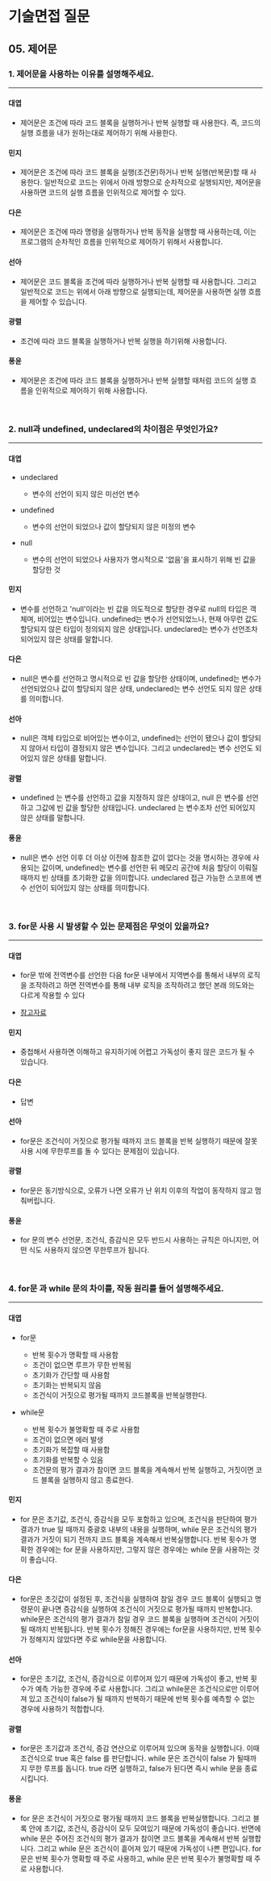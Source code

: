 # 기술면접 질문

## 05. 제어문

### 1. 제어문을 사용하는 이유를 설명해주세요.

<hr>

#### 대엽

- 제어문은 조건에 따라 코드 블록을 실행하거나 반복 실행할 때 사용한다. 즉, 코드의 실행 흐름을 내가 원하는대로 제어하기 위해 사용한다.

#### 민지

- 제어문은 조건에 따라 코드 블록을 실행(조건문)하거나 반복 실행(반복문)할 때 사용한다.
  일반적으로 코드는 위에서 아래 방향으로 순차적으로 실행되지만, 제어문을 사용하면 코드의 실행 흐름을 인위적으로 제어할 수 있다.

#### 다은

- 제어문은 조건에 따라 명령을 실행하거나 반복 동작을 실행할 때 사용하는데, 이는 프로그램의 순차적인 흐름을 인위적으로 제어하기 위해서 사용합니다.

#### 선아

- 제어문은 코드 블록을 조건에 따라 실행하거나 반복 실행할 때 사용합니다. 그리고 일반적으로 코드는 위에서 아래 방향으로 실행되는데, 제어문을 사용하면 실행 흐름을 제어할 수 있습니다.

#### 광렬

- 조건에 따라 코드 블록을 실행하거나 반복 실행을 하기위해 사용합니다.

#### 풍윤

- 제어문은 조건에 따라 코드 블록을 실행하거나 반복 실행할 때처럼 코드의 실행 흐름을 인위적으로 제어하기 위해 사용합니다.

<br>

### 2. null과 undefined, undeclared의 차이점은 무엇인가요?

<hr>

#### 대엽

- undeclared

  - 변수의 선언이 되지 않은 미선언 변수

- undefined

  - 변수의 선언이 되었으나 값이 할당되지 않은 미정의 변수

- null
  - 변수의 선언이 되었으나 사용자가 명시적으로 '없음'을 표시하기 위해 빈 값을 할당한 것

#### 민지

- 변수를 선언하고 'null'이라는 빈 값을 의도적으로 할당한 경우로 null의 타입은 객체며, 비어있는 변수입니다.
  undefined는 변수가 선언되었느나, 현재 아무런 값도 할당되지 않은 타입이 정의되지 않은 상태입니다.
  undeclared는 변수가 선언조차 되어있지 않은 상태를 말합니다.

#### 다은

- null은 변수를 선언하고 명시적으로 빈 값을 할당한 상태이며, undefined는 변수가 선언되었으나 값이 할당되지 않은 상태, undeclared는 변수 선언도 되지 않은 상태를 의미합니다.

#### 선아

- null은 객체 타입으로 비어있는 변수이고, undefined는 선언이 됐으나 값이 할당되지 않아서 타입이 결정되지 않은 변수입니다. 그리고 undeclared는 변수 선언도 되어있지 않은 상태를 말합니다.

#### 광렬

- undefined 는 변수를 선언하고 값을 지정하지 않은 상태이고, null 은 변수를 선언하고 그값에 빈 값을 할당한 상태입니다. undeclared 는 변수조차 선언 되어있지 않은 상태를 말합니다.

#### 풍윤

- null은 변수 선언 이후 더 이상 이전에 참조한 값이 없다는 것을 명시하는 경우에 사용되는 값이며, undefined는 변수를 선언한 뒤 메모리 공간에 처음 할당이 이뤄질 때까지 빈 상태를 초기화한 값을 의미합니다. undeclared 접근 가능한 스코프에 변수 선언이 되어있지 않는 상태를 의미합니다.

<br>

### 3. for문 사용 시 발생할 수 있는 문제점은 무엇이 있을까요?

<hr>

#### 대엽

- for문 밖에 전역변수를 선언한 다음 for문 내부에서 지역변수를 통해서 내부의 로직을 조작하려고 하면 전역변수를 통해 내부 로직을 조작하려고 했던 본래 의도와는 다르게 작용할 수 있다

- [참고자료](https://poiemaweb.com/js-closure)

#### 민지

- 중첩해서 사용하면 이해하고 유지하기에 어렵고 가독성이 좋지 않은 코드가 될 수 있습니다.

#### 다은

- 답변

#### 선아

- for문은 조건식이 거짓으로 평가될 때까지 코드 블록을 반복 실행하기 때문에 잘못 사용 시에 무한루프를 돌 수 있다는 문제점이 있습니다.

#### 광렬

- for문은 동기방식으로, 오류가 나면 오류가 난 위치 이후의 작업이 동작하지 않고 멈춰버립니다.

#### 풍윤

- for 문의 변수 선언문, 조건식, 증감식은 모두 반드시 사용하는 규칙은 아니지만, 어떤 식도 사용하지 않으면 무한루프가 됩니다.

<br>

### 4. for문 과 while 문의 차이를, 작동 원리를 들어 설명해주세요.

<hr>

#### 대엽

- for문

  - 반복 횟수가 명확할 때 사용함
  - 조건이 없으면 루프가 무한 반복됨
  - 초기화가 간단할 때 사용함
  - 초기화는 반복되지 않음
  - 조건식이 거짓으로 평가될 때까지 코드블록을 반복실행한다.

- while문
  - 반복 횟수가 불명확할 때 주로 사용함
  - 조건이 없으면 에러 발생
  - 초기화가 복잡할 때 사용함
  - 초기화를 반복할 수 있음
  - 조건문의 평가 결과가 참이면 코드 블록을 계속해서 반복 실행하고, 거짓이면 코드 블록을 실행하지 않고 종료한다.

#### 민지

- for 문은 초기값, 조건식, 증감식을 모두 포함하고 있으며,
  조건식을 판단하여 평가 결과가 true 일 때까지 중괄호 내부의 내용을 실행하며,
  while 문은 조건식의 평가 결과가 거짓이 되기 전까지 코드 블록을 계속해서 반복실행합니다.
  반복 횟수가 명확한 경우에는 for 문을 사용하지만, 그렇지 않은 경우에는 while 문을 사용하는 것이 좋습니다.

#### 다은

- for문은 초깃값이 설정된 후, 조건식을 실행하여 참일 경우 코드 블록이 실행되고 명령문이 끝나면 증감식을 실행하여 조건식이 거짓으로 평가될 때까지 반복합니다. while문은 조건식의 평가 결과가 참일 경우 코드 블록을 실행하며 조건식이 거짓이 될 때까지 반복됩니다. 반복 횟수가 정해진 경우에는 for문을 사용하지만, 반복 횟수가 정해지지 않았다면 주로 while문을 사용합니다.

#### 선아

- for문은 초기값, 조건식, 증감식으로 이루어져 있기 때문에 가독성이 좋고, 반복 횟수가 예측 가능한 경우에 주로 사용합니다. 그리고 while문은 조건식으로만 이루어져 있고 조건식이 false가 될 때까지 반복하기 때문에 반복 횟수를 예측할 수 없는 경우에 사용하기 적합합니다.

#### 광렬

- for문은 초기값과 조건식, 증감 연산으로 이루어져 있으며 동작을 실행합니다. 이때 조건식으로 true 혹은 false 를 판단합니다. while 문은 조건식이 false 가 될때까지 무한 루프를 돕니다. true 라면 실행하고, false가 된다면 즉시 while 문을 종료시킵니다.

#### 풍윤

- for 문은 조건식이 거짓으로 평가될 때까지 코드 블록을 반복실행합니다. 그리고 블록 안에 초기값, 조건식, 증감식이 모두 모여있기 때문에 가독성이 좋습니다. 반면에 while 문은 주어진 조건식의 평가 결과가 참이면 코드 블록을 계속해서 반복 실행합니다. 그리고 while 문은 조건식이 흩어져 있기 때문에 가독성이 나쁜 편입니다. for 문은 반복 횟수가 명확할 때 주로 사용하고, while 문은 반복 횟수가 불명확할 때 주로 사용합니다.
